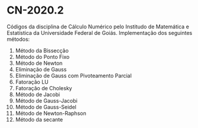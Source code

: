 # CN-2020.2
Códigos da disciplina de Cálculo Numérico pelo Institudo de Matemática e Estatística da Universidade Federal de Goiás. Implementação dos seguintes métodos:
1. Método da Bissecção
2. Método do Ponto Fixo
3. Método de Newton 
4. Eliminação de Gauss
5. Eliminação de Gauss com Pivoteamento Parcial
6. Fatoração LU
7. Fatoração de Cholesky 
8. Método de Jacobi
9. Método de Gauss-Jacobi
9. Método de Gauss-Seidel
10. Método de Newton-Raphson
11. Método da secante
